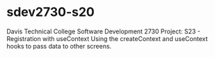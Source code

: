 # sdev2730-s20
Davis Technical College
Software Development 2730
Project: S23 - Registration with useContext
Using the createContext and useContext hooks to pass data to other screens.
